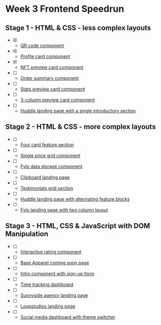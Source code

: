 # Week 3 Frontend Speedrun

## Stage 1 - HTML & CSS - less complex layouts
- [x] - [QR code component](https://www.frontendmentor.io/challenges/qr-code-component-iux_sIO_H)
- [x] - [Profile card component](https://www.frontendmentor.io/challenges/profile-card-component-cfArpWshJ)
- [x] - [NFT preview card component](https://www.frontendmentor.io/challenges/nft-preview-card-component-SbdUL_w0U)
- [ ] - [Order summary component](https://www.frontendmentor.io/challenges/order-summary-component-QlPmajDUj)
- [ ] - [Stats preview card component](https://www.frontendmentor.io/challenges/stats-preview-card-component-8JqbgoU62)
- [ ] - [3-column preview card component](https://www.frontendmentor.io/challenges/3column-preview-card-component-pH92eAR2-)
- [ ] - [Huddle landing page with a single introductory section](https://www.frontendmentor.io/challenges/huddle-landing-page-with-a-single-introductory-section-B_2Wvxgi0)

## Stage 2 - HTML & CSS - more complex layouts
- [ ] - [Four card feature section](https://www.frontendmentor.io/challenges/four-card-feature-section-weK1eFYK)
- [ ] - [Single price grid component](https://www.frontendmentor.io/challenges/single-price-grid-component-5ce41129d0ff452fec5abbbc)
- [ ] - [Fylo data storage component](https://www.frontendmentor.io/challenges/fylo-data-storage-component-1dZPRbV5n)
- [ ] - [Clipboard landing page](https://www.frontendmentor.io/challenges/clipboard-landing-page-5cc9bccd6c4c91111378ecb9)
- [ ] - [Testimonials grid section](https://www.frontendmentor.io/challenges/testimonials-grid-section-Nnw6J7Un7)
- [ ] - [Huddle landing page with alternating feature blocks](https://www.frontendmentor.io/challenges/huddle-landing-page-with-alternating-feature-blocks-5ca5f5981e82137ec91a5100)
- [ ] - [Fylo landing page with two column layout](https://www.frontendmentor.io/challenges/fylo-landing-page-with-two-column-layout-5ca5ef041e82137ec91a50f5)

## Stage 3 - HTML, CSS & JavaScript with DOM Manipulation
- [ ] - [Interactive rating component](https://www.frontendmentor.io/challenges/interactive-rating-component-koxpeBUmI)
- [ ] - [Base Apparel coming soon page](https://www.frontendmentor.io/challenges/base-apparel-coming-soon-page-5d46b47f8db8a7063f9331a0)
- [ ] - [Intro component with sign-up form](https://www.frontendmentor.io/challenges/intro-component-with-signup-form-5cf91bd49edda32581d28fd1)
- [ ] - [Time tracking dashboard](https://www.frontendmentor.io/challenges/time-tracking-dashboard-UIQ7167Jw)
- [ ] - [Sunnyside agency landing page](https://www.frontendmentor.io/challenges/sunnyside-agency-landing-page-7yVs3B6ef)
- [ ] - [Loopstudios landing page](https://www.frontendmentor.io/challenges/loopstudios-landing-page-N88J5Onjw)
- [ ] - [Social media dashboard with theme switcher](https://www.frontendmentor.io/challenges/social-media-dashboard-with-theme-switcher-6oY8ozp_H)
